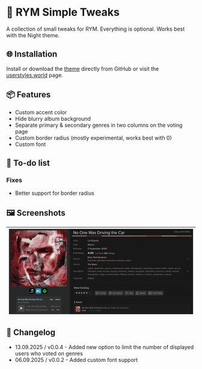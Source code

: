 # 🎨 RYM Simple Tweaks
A collection of small tweaks for RYM. Everything is optional.
Works best with the Night theme.

## 🌐 Installation
Install or download the [theme](https://github.com/924e50c0/RYMSimpleTweaks/raw/refs/heads/main/rym-simple-tweaks.user.css) directly from GitHub or visit the [userstyles.world](https://userstyles.world/style/24059) page.

## 📦 Features
- Custom accent color
- Hide blurry album background
- Separate primary & secondary genres in two columns on the voting page
- Custom border radius (mostly experimental, works best with 0)
- Custom font

## 🧪 To-do list
### Fixes
- Better support for border radius

## 🖼️ Screenshots
| ![preview](/previews/preview.png)                       |
| ------------------------------------------------------- |

## 📃 Changelog
- 13.09.2025 / v0.0.4 - Added new option to limit the number of displayed users who voted on genres
- 06.09.2025 / v0.0.2 - Added custom font support
